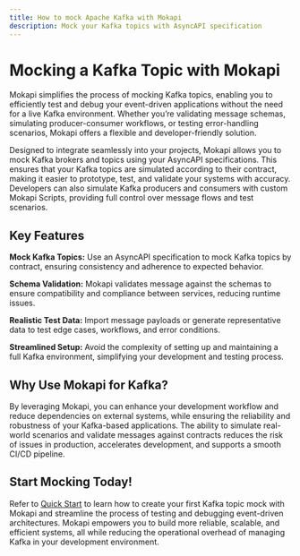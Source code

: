 ```yaml
---
title: How to mock Apache Kafka with Mokapi
description: Mock your Kafka topics with AsyncAPI specification
---
```

# Mocking a Kafka Topic with Mokapi
Mokapi simplifies the process of mocking Kafka topics, enabling you to efficiently test and debug your event-driven applications without the need for a live Kafka environment. Whether you’re validating message schemas, simulating producer-consumer workflows, or testing error-handling scenarios, Mokapi offers a flexible and developer-friendly solution.

Designed to integrate seamlessly into your projects, Mokapi allows you to mock Kafka brokers and topics using your AsyncAPI specifications. This ensures that your Kafka topics are simulated according to their contract, making it easier to prototype, test, and validate your systems with accuracy. Developers can also simulate Kafka producers and consumers with custom Mokapi Scripts, providing full control over message flows and test scenarios.

## Key Features

**Mock Kafka Topics:** Use an AsyncAPI specification to mock Kafka topics by contract, ensuring consistency and adherence to expected behavior.

**Schema Validation:** Mokapi validates message against the schemas to ensure compatibility and compliance between services, reducing runtime issues.

**Realistic Test Data:** Import message payloads or generate representative data to test edge cases, workflows, and error conditions.

**Streamlined Setup:** Avoid the complexity of setting up and maintaining a full Kafka environment, simplifying your development and testing process.

## Why Use Mokapi for Kafka?
By leveraging Mokapi, you can enhance your development workflow and reduce dependencies on external systems, while ensuring the reliability and robustness of your Kafka-based applications. The ability to simulate real-world scenarios and validate messages against contracts reduces the risk of issues in production, accelerates development, and supports a smooth CI/CD pipeline.

## Start Mocking Today!
Refer to [Quick Start](/docs/guides/kafka/quick-start.md) to learn how to create your first Kafka topic mock with Mokapi and streamline the process of testing and debugging event-driven architectures. Mokapi empowers you to build more reliable, scalable, and efficient systems, all while reducing the operational overhead of managing Kafka in your development environment.